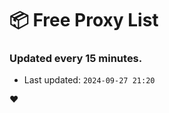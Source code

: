 # :package: Free Proxy List
### Updated every 15 minutes.

- Last updated: `2024-09-27 21:20`

:heart:

